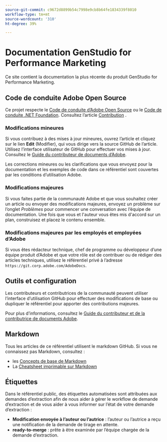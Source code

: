 ```yaml
---
source-git-commit: c9672d8899b54c7998e9cb8b64fe1834339f8010
workflow-type: tm+mt
source-wordcount: '310'
ht-degree: 39%

---
```

# Documentation GenStudio for Performance Marketing

Ce site contient la documentation la plus récente du produit GenStudio for Performance Marketing.

## Code de conduite Adobe Open Source

Ce projet respecte le [Code de conduite d’Adobe Open Source](code-of-conduct.md) ou le [Code de conduite .NET Foundation](https://dotnetfoundation.org/about/policies/code-of-conduct). Consultez l’article [Contribution](contributing.md) .

### Modifications mineures

Si vous contribuez à des mises à jour mineures, ouvrez l’article et cliquez sur le lien **Edit** (Modifier), qui vous dirige vers la source GitHub de l’article. Utilisez l’interface utilisateur de GitHub pour effectuer vos mises à jour. Consultez le [Guide du contributeur de documents d’Adobe](https://experienceleague.adobe.com/fr/docs/contributor/contributor-guide/introduction).

Les corrections mineures ou les clarifications que vous envoyez pour la documentation et les exemples de code dans ce référentiel sont couvertes par les conditions d’utilisation Adobe.

### Modifications majeures

Si vous faites partie de la communauté Adobe et que vous souhaitez créer un article ou envoyer des modifications majeures, envoyez un problème sur l’onglet _Problèmes_ pour commencer une conversation avec l’équipe de documentation. Une fois que vous et l&#39;auteur vous êtes mis d&#39;accord sur un plan, construisez et placez le contenu ensemble.

### Modifications majeures par les employés et employées d’Adobe

Si vous êtes rédacteur technique, chef de programme ou développeur d’une équipe produit d’Adobe et que votre rôle est de contribuer ou de rédiger des articles techniques, utilisez le référentiel privé à l’adresse `https://git.corp.adobe.com/AdobeDocs`.

## Outils et configuration

Les contributeurs et contributrices de la communauté peuvent utiliser l’interface d’utilisation GitHub pour effectuer des modifications de base ou dupliquer le référentiel pour apporter des contributions majeures.

Pour plus d’informations, consultez le [Guide du contributeur et de la contributrice de documents Adobe](https://experienceleague.adobe.com/fr/docs/contributor/contributor-guide/introduction).

## Markdown

Tous les articles de ce référentiel utilisent le markdown GitHub. Si vous ne connaissez pas Markdown, consultez :

- les [Concepts de base de Markdown](https://docs.github.com/fr/get-started/writing-on-github/getting-started-with-writing-and-formatting-on-github/basic-writing-and-formatting-syntax)
- La [Cheatsheet imprimable sur Markdown](https://docs.github.com/en/get-started/getting-started-with-git/git-cheatsheet)

## Étiquettes

Dans le référentiel public, des étiquettes automatisées sont attribuées aux demandes d’extraction afin de nous aider à gérer le workflow de demande d’extraction et de vous aider à vous informer sur l’état de votre demande d’extraction :

- **Modification envoyée à l’auteur ou l’autrice** : l’auteur ou l’autrice a reçu une notification de la demande de tirage en attente.
- **ready-to-merge** : prête à être examinée par l’équipe chargée de la demande d’extraction.
